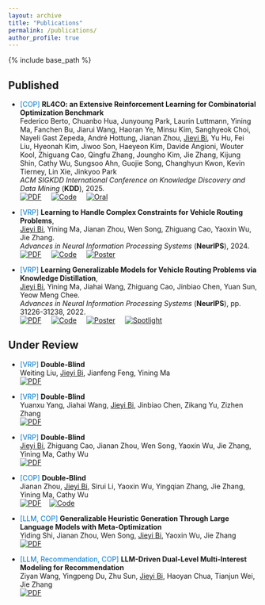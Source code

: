 ```yaml
---
layout: archive
title: "Publications"
permalink: /publications/
author_profile: true
---
```


<!-- {% if author.googlescholar %}
  You can also find my articles on <u><a href="{{author.googlescholar}}">my Google Scholar profile</a>.</u>
{% endif %} -->

{% include base_path %}

## Published

- <span style="color: #0077cc">[COP]</span> **RL4CO: an Extensive Reinforcement Learning for Combinatorial Optimization Benchmark** \
   Federico Berto, Chuanbo Hua, Junyoung Park, Laurin Luttmann, Yining Ma, Fanchen Bu, Jiarui Wang, Haoran Ye, Minsu Kim, Sanghyeok Choi, Nayeli Gast Zepeda, André Hottung, Jianan Zhou, <u>Jieyi Bi</u>, Yu Hu, Fei Liu, Hyeonah Kim, Jiwoo Son, Haeyeon Kim, Davide Angioni, Wouter Kool, Zhiguang Cao, Qingfu Zhang, Joungho Kim, Jie Zhang, Kijung Shin, Cathy Wu, Sungsoo Ahn, Guojie Song, Changhyun Kwon, Kevin Tierney, Lin Xie, Jinkyoo Park \
*ACM SIGKDD International Conference on Knowledge Discovery and Data Mining* (**KDD**), 2025.  
  [![PDF](https://img.shields.io/badge/Download-PDF-brightgreen.svg)](https://arxiv.org/pdf/2306.17100)&nbsp;&nbsp;&nbsp;&nbsp;
  [![Code](https://img.shields.io/badge/GitHub-Code-blue.svg)](https://github.com/ai4co/rl4co)&nbsp;&nbsp;&nbsp;&nbsp;
  [![Oral](https://img.shields.io/badge/KDD-Oral-red.svg)]()

- <span style="color: #0077cc">[VRP]</span> **Learning to Handle Complex Constraints for Vehicle Routing Problems**,  
<u>Jieyi Bi</u>, Yining Ma, Jianan Zhou, Wen Song, Zhiguang Cao, Yaoxin Wu, Jie Zhang.  
*Advances in Neural Information Processing Systems* (**NeurIPS**), 2024.\
[![PDF](https://img.shields.io/badge/Download-PDF-brightgreen.svg)](https://arxiv.org/pdf/2410.21066)&nbsp;&nbsp;&nbsp;&nbsp;
[![Code](https://img.shields.io/badge/GitHub-Code-blue.svg)](https://github.com/jieyibi/PIP-constraint)&nbsp;&nbsp;&nbsp;&nbsp;
[![Poster](https://img.shields.io/badge/NeurIPS-Poster-yellow.svg)](https://neurips.cc/virtual/2024/poster/95638)


- <span style="color: #0077cc">[VRP]</span> **Learning Generalizable Models for Vehicle Routing Problems via Knowledge Distillation**,   
<u>Jieyi Bi</u>, Yining Ma, Jiahai Wang, Zhiguang Cao, Jinbiao Chen, Yuan Sun, Yeow Meng Chee.   
*Advances in Neural Information Processing Systems* (**NeurIPS**), pp. 31226-31238, 2022.  
   [![PDF](https://img.shields.io/badge/Download-PDF-brightgreen.svg)](https://arxiv.org/pdf/2210.07686)&nbsp;&nbsp;&nbsp;&nbsp;
  [![Code](https://img.shields.io/badge/GitHub-Code-blue.svg)](https://github.com/jieyibi/AMDKD)&nbsp;&nbsp;&nbsp;&nbsp;
  [![Poster](https://img.shields.io/badge/NeurIPS-Poster-yellow.svg)](https://neurips.cc/virtual/2022/poster/53726)&nbsp;&nbsp;&nbsp;&nbsp;
  [![Spotlight](https://img.shields.io/badge/NeurIPS-Spotlight-red.svg)](https://nips.cc/virtual/2022/spotlight/65189)


## Under Review

* <span style="color: #0077cc">[VRP]</span> **Double-Blind** \
   Weiting Liu, <u>Jieyi Bi</u>, Jianfeng Feng, Yining Ma \
   [![PDF](https://img.shields.io/badge/Download-Soon-brightgreen.svg)]()

* <span style="color: #0077cc">[VRP]</span> **Double-Blind** \
Yuanxu Yang, Jiahai Wang, <u>Jieyi Bi</u>, Jinbiao Chen, Zikang Yu, Zizhen Zhang \
[![PDF](https://img.shields.io/badge/Download-Soon-brightgreen.svg)]()

* <span style="color: #0077cc">[VRP]</span> **Double-Blind** \
   <u>Jieyi Bi</u>, Zhiguang Cao, Jianan Zhou, Wen Song, Yaoxin Wu, Jie Zhang, Yining Ma, Cathy Wu \
   [![PDF](https://img.shields.io/badge/Download-Soon-brightgreen.svg)]()

* <span style="color: #0077cc">[COP]</span> **Double-Blind** \
   Jianan Zhou, <u>Jieyi Bi</u>, Sirui Li, Yaoxin Wu, Yingqian Zhang, Jie Zhang, Yining Ma, Cathy Wu \
   [![PDF](https://img.shields.io/badge/Download-Soon-brightgreen.svg)]()&nbsp;&nbsp;&nbsp;&nbsp;[![Code](https://img.shields.io/badge/GitHub-Awesome_List-blue.svg)](https://github.com/ai4co/awesome-fm4co)

* <span style="color: #0077cc">[LLM, COP]</span> **Generalizable Heuristic Generation Through Large Language Models with Meta-Optimization** \
   Yiding Shi, Jianan Zhou, Wen Song, <u>Jieyi Bi</u>, Yaoxin Wu, Jie Zhang \
   [![PDF](https://img.shields.io/badge/Download-PDF-brightgreen.svg)](https://arxiv.org/pdf/2505.20881)
  
* <span style="color: #0077cc">[LLM, Recommendation, COP]</span> **LLM-Driven Dual-Level Multi-Interest Modeling for Recommendation** \
    Ziyan Wang, Yingpeng Du, Zhu Sun, <u>Jieyi Bi</u>, Haoyan Chua, Tianjun Wei, Jie Zhang \
  [![PDF](https://img.shields.io/badge/Download-PDF-brightgreen.svg)](https://arxiv.org/pdf/2507.10917)



